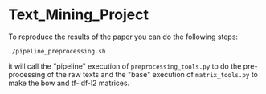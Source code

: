 # Text_Mining_Project

To reproduce the results of the paper you can do the following steps:

```./pipeline_preprocessing.sh```

it will call the "pipeline" execution of ```preprocessing_tools.py``` to do the pre-processing of the raw texts and the "base" execution of ```matrix_tools.py``` to make the bow and tf-idf-l2 matrices.
